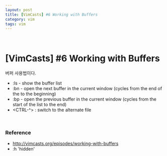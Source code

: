 ```yaml
---
layout: post
title: [VimCasts] #6 Working with Buffers
category: vim
tags: vim
---
```


&nbsp;

# [VimCasts] #6 Working with Buffers

버퍼 사용법이다.

- :ls - show the buffer list
- :bn - open the next buffer in the current window (cycles from the end of the to the beginning)
- :bp - open the previous buffer in the current window (cycles from the start of the list to the end)
- \<CTRL-^> : switch to the alternate file


&nbsp;

### Reference

- http://vimcasts.org/episodes/working-with-buffers
- :h 'hidden'

